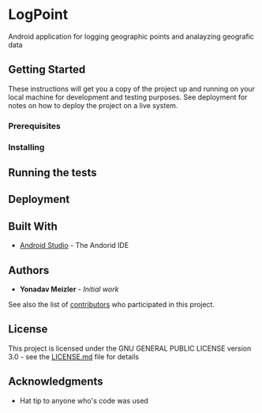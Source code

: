 # LogPoint

Android application for logging geographic points and analayzing geografic data


## Getting Started

These instructions will get you a copy of the project up and running on your local machine for development and testing purposes. See deployment for notes on how to deploy the project on a live system.

### Prerequisites

### Installing

## Running the tests

## Deployment

## Built With

* [Android Studio](https://developer.android.com/studio/index.html) - The Andorid IDE

## Authors

* **Yonadav Meizler** - *Initial work*

See also the list of [contributors](https://github.com/daynova/LogPoint/contributors) who participated in this project.

## License

This project is licensed under the GNU GENERAL PUBLIC LICENSE version 3.0 - see the [LICENSE.md](https://github.com/daynova/LogPoint/blob/master/LICENSE) file for details

## Acknowledgments

* Hat tip to anyone who's code was used
